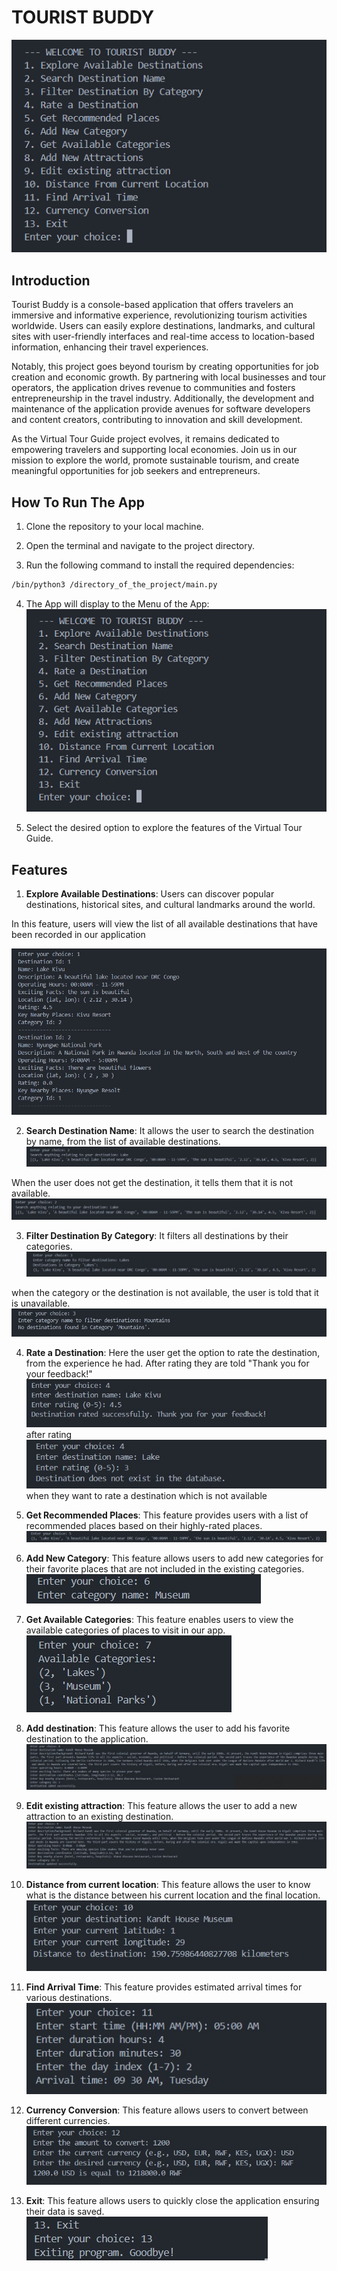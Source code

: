 # TOURIST BUDDY

![alt text](assets/menu.png)

## Introduction

Tourist Buddy is a console-based application that offers travelers an immersive and informative experience, revolutionizing tourism activities worldwide. Users can easily explore destinations, landmarks, and cultural sites with user-friendly interfaces and real-time access to location-based information, enhancing their travel experiences. 

Notably, this project goes beyond tourism by creating opportunities for job creation and economic growth. By partnering with local businesses and tour operators, the application drives revenue to communities and fosters entrepreneurship in the travel industry. Additionally, the development and maintenance of the application provide avenues for software developers and content creators, contributing to innovation and skill development.

As the Virtual Tour Guide project evolves, it remains dedicated to empowering travelers and supporting local economies. Join us in our mission to explore the world, promote sustainable tourism, and create meaningful opportunities for job seekers and entrepreneurs.

## How To Run The App

1. Clone the repository to your local machine.

2. Open the terminal and navigate to the project directory.

3. Run the following command to install the required dependencies:

```bash
/bin/python3 /directory_of_the_project/main.py
```

4. The App will display to the Menu of the App:
![alt text](assets/menu.png)

5. Select the desired option to explore the features of the Virtual Tour Guide.

## Features

1. **Explore Available Destinations**: Users can discover popular destinations, historical sites, and cultural landmarks around the world.

In this feature, users will view the list of all available destinations that have been recorded in our application

![alt text](assets/destination-list.png)

2. **Search Destination Name**: It allows the user to search the destination by name, from the list of available destinations.
![alt text](assets/search_by_name_success.png)

When the user does not get the destination, it tells them that it is not available. ![alt text](assets/search_by_name_unknown.png)

3. **Filter Destination By Category**: It filters all destinations by their categories.
![alt text](assets/filter_category_success.png)

when the category or the destination is not available, the user is told that it is unavailable.
![alt text](assets/filter_category_unavailable.png)

4. **Rate a Destination**: Here the user get the option to rate the destination, from the experience he had. After rating they are told "Thank you for your feedback!"
![alt text](assets/rate_destination_success.png) 
after rating
![alt text](assets/rate_destination_unknown.png) 
when they want to rate a destination which is not available

5. **Get Recommended Places**: This feature provides users with a list of recommended places based on their highly-rated places.
!["higly rated places"](assets/higly-rated-places.jpg)

6. **Add New Category**: This feature allows users to add new categories for their favorite places that are not included in the existing categories.
!["add category"](assets/add-cat.jpg)

7. **Get Available Categories**: This feature enables users to view the available categories of places to visit in our app.
!["get category"](assets/get-cat.jpg)

8. **Add destination**: This feature allows the user to add his favorite destination to the application.
![alt text](assets/add_destination.jpg)

9. **Edit existing attraction**: This feature allows the user to add a new attraction to an existing destination.
![alt text](assets/update_destination.jpg)

10. **Distance from current location**: This feature allows the user to know what is the distance between his current location and the final location.
![alt text](assets/current_location.jpg)

11. **Find Arrival Time**: This feature provides estimated arrival times for various destinations.
!["arrival_time](assets/arrival_time.jpg)

12. **Currency Conversion**: This feature allows users to convert between different currencies.
!["currency_conversion"](assets/currency_conversion.jpg)

13. **Exit**: This feature allows users to quickly close the application ensuring their data is saved.
!["exit program"](assets/exit_program.jpg)


